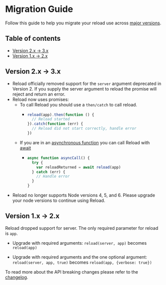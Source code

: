 # Migration Guide

Follow this guide to help you migrate your reload use across [major versions](https://docs.npmjs.com/about-semantic-versioning).

## Table of contents

* [Version 2.x -> 3.x](#version-2x-3x)
* [Version 1.x -> 2.x](#version-1x-2x)

## Version 2.x -> 3.x

* Reload officially removed support for the `server` argument deprecated in Version 2. If you supply the server argument to reload the promise will reject and return an error.
* Reload now uses promises:
  * To call Reload you should use a `then/catch` to call reload.
      * ```javascript
        reload(app).then(function () {
          // Reload started
        }).catch(function (err) {
          // Reload did not start correctly, handle error
        })
        ```
  * If you are in an [asynchronous function](https://developer.mozilla.org/en-US/docs/Web/JavaScript/Reference/Statements/async_function) you can call Reload with [await](https://developer.mozilla.org/en-US/docs/Web/JavaScript/Reference/Operators/await)
      * ```javascript
        async function asyncCall() {
          try {
            var reloadReturned = await reload(app)
          } catch (err) {
            // Handle error
          }
        }
        ```
* Reload no longer supports Node versions 4, 5, and 6. Please upgrade your node versions to continue using Reload.

## Version 1.x -> 2.x

Reload dropped support for server. The only required parameter for reload is `app`.

* Upgrade with required arguments: `reload(server, app)` becomes `reload(app)`

* Upgrade with required arguments and the one optional argument: `reload(server, app, true)` becomes `reload(app, {verbose: true})`

To read more about the API breaking changes please refer to the [changelog](CHANGELOG.md#version-200).
